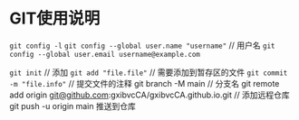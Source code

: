 # GIT使用说明
`git config -l` 
`git config --global user.name "username"` // 用户名
`git config --global user.email username@example.com` 

`git init` // 添加
`git add "file.file"` // 需要添加到暂存区的文件
`git commit -m "file.info"` // 提交文件的注释
git branch -M main // 分支名
git remote add origin git@github.com:gxibvcCA/gxibvcCA.github.io.git  // 添加远程仓库
git push -u origin main   推送到仓库